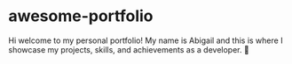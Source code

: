 # awesome-portfolio
Hi welcome to my personal portfolio! My name is Abigail and this is where I showcase my projects, skills, and achievements as a developer. 🥰
